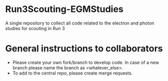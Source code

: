 # Run3Scouting-EGMStudies
A single repository to collect all code related to the electron and photon studies for scouting in Run 3

# General instructions to collaborators
 * Please create your own fork/branch to develop code. In case of a new branch please name the branch as <username>_<purpose>_<whatever_else>.
 * To add to the central repo, please create merge requests.

